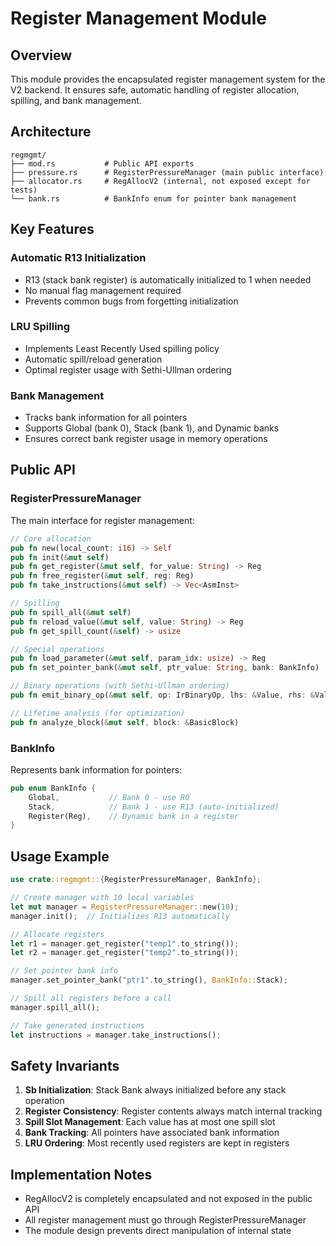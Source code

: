 # Register Management Module

## Overview

This module provides the encapsulated register management system for the V2 backend. It ensures safe, automatic handling of register allocation, spilling, and bank management.

## Architecture

```
regmgmt/
├── mod.rs           # Public API exports
├── pressure.rs      # RegisterPressureManager (main public interface)
├── allocator.rs     # RegAllocV2 (internal, not exposed except for tests)
└── bank.rs          # BankInfo enum for pointer bank management
```

## Key Features

### Automatic R13 Initialization
- R13 (stack bank register) is automatically initialized to 1 when needed
- No manual flag management required
- Prevents common bugs from forgetting initialization

### LRU Spilling
- Implements Least Recently Used spilling policy
- Automatic spill/reload generation
- Optimal register usage with Sethi-Ullman ordering

### Bank Management
- Tracks bank information for all pointers
- Supports Global (bank 0), Stack (bank 1), and Dynamic banks
- Ensures correct bank register usage in memory operations

## Public API

### RegisterPressureManager

The main interface for register management:

```rust
// Core allocation
pub fn new(local_count: i16) -> Self
pub fn init(&mut self)
pub fn get_register(&mut self, for_value: String) -> Reg
pub fn free_register(&mut self, reg: Reg)
pub fn take_instructions(&mut self) -> Vec<AsmInst>

// Spilling
pub fn spill_all(&mut self)
pub fn reload_value(&mut self, value: String) -> Reg
pub fn get_spill_count(&self) -> usize

// Special operations
pub fn load_parameter(&mut self, param_idx: usize) -> Reg
pub fn set_pointer_bank(&mut self, ptr_value: String, bank: BankInfo)

// Binary operations (with Sethi-Ullman ordering)
pub fn emit_binary_op(&mut self, op: IrBinaryOp, lhs: &Value, rhs: &Value, result_temp: TempId) -> Vec<AsmInst>

// Lifetime analysis (for optimization)
pub fn analyze_block(&mut self, block: &BasicBlock)
```

### BankInfo

Represents bank information for pointers:

```rust
pub enum BankInfo {
    Global,           // Bank 0 - use R0
    Stack,            // Bank 1 - use R13 (auto-initialized)
    Register(Reg),    // Dynamic bank in a register
}
```

## Usage Example

```rust
use crate::regmgmt::{RegisterPressureManager, BankInfo};

// Create manager with 10 local variables
let mut manager = RegisterPressureManager::new(10);
manager.init();  // Initializes R13 automatically

// Allocate registers
let r1 = manager.get_register("temp1".to_string());
let r2 = manager.get_register("temp2".to_string());

// Set pointer bank info
manager.set_pointer_bank("ptr1".to_string(), BankInfo::Stack);

// Spill all registers before a call
manager.spill_all();

// Take generated instructions
let instructions = manager.take_instructions();
```

## Safety Invariants

1. **Sb Initialization**: Stack Bank always initialized before any stack operation
2. **Register Consistency**: Register contents always match internal tracking
3. **Spill Slot Management**: Each value has at most one spill slot
4. **Bank Tracking**: All pointers have associated bank information
5. **LRU Ordering**: Most recently used registers are kept in registers

## Implementation Notes

- RegAllocV2 is completely encapsulated and not exposed in the public API
- All register management must go through RegisterPressureManager
- The module design prevents direct manipulation of internal state